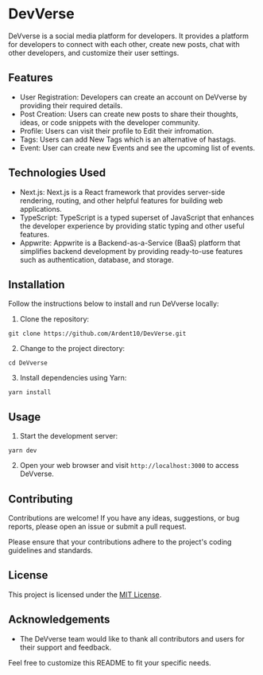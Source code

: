 # DevVerse

DeVverse is a social media platform for developers. It provides a platform for developers to connect with each other, create new posts, chat with other developers, and customize their user settings.

## Features

- User Registration: Developers can create an account on DeVverse by providing their required details.
- Post Creation: Users can create new posts to share their thoughts, ideas, or code snippets with the developer community.
- Profile: Users can visit their profile to Edit their infromation.
- Tags: Users can add New Tags which is an alternative of hastags.
- Event: User can create new Events and see the upcoming list of events.
<!-- - User Connections: Developers can connect with other developers, follow their activities, and build their network. -->
<!-- - Chat Functionality: DeVverse offers a chat feature that allows developers to communicate with each other privately. -->
<!-- - User Settings: Users can customize their profile and account settings according to their preferences. -->

## Technologies Used

- Next.js: Next.js is a React framework that provides server-side rendering, routing, and other helpful features for building web applications.
- TypeScript: TypeScript is a typed superset of JavaScript that enhances the developer experience by providing static typing and other useful features.
- Appwrite: Appwrite is a Backend-as-a-Service (BaaS) platform that simplifies backend development by providing ready-to-use features such as authentication, database, and storage.

## Installation

Follow the instructions below to install and run DeVverse locally:

1. Clone the repository:

```shell
git clone https://github.com/Ardent10/DevVerse.git
```

2. Change to the project directory:

```shell
cd DeVverse
```

3. Install dependencies using Yarn:

```shell
yarn install
```

## Usage

1. Start the development server:

```shell
yarn dev
```

2. Open your web browser and visit `http://localhost:3000` to access DeVverse.

## Contributing

Contributions are welcome! If you have any ideas, suggestions, or bug reports, please open an issue or submit a pull request.

Please ensure that your contributions adhere to the project's coding guidelines and standards.

## License

This project is licensed under the [MIT License](LICENSE).

## Acknowledgements

- The DeVverse team would like to thank all contributors and users for their support and feedback.

Feel free to customize this README to fit your specific needs.